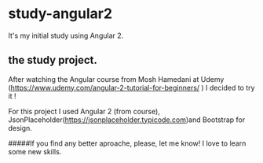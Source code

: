 # study-angular2
It's my initial study using Angular 2. 


## the study project.

After watching the Angular course from Mosh Hamedani at Udemy (https://www.udemy.com/angular-2-tutorial-for-beginners/ ) I decided to try it !


For this project I used Angular 2 (from course), JsonPlaceholder(https://jsonplaceholder.typicode.com)and Bootstrap for design.

#####If you find any better aproache, please, let me know! I love to learn some new skills.
